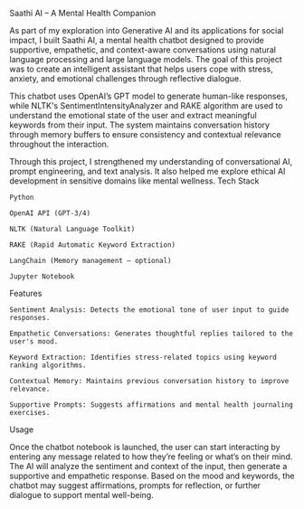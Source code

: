 Saathi AI – A Mental Health Companion

As part of my exploration into Generative AI and its applications for social impact, I built Saathi AI, a mental health chatbot designed to provide supportive, empathetic, and context-aware conversations using natural language processing and large language models. The goal of this project was to create an intelligent assistant that helps users cope with stress, anxiety, and emotional challenges through reflective dialogue.

This chatbot uses OpenAI’s GPT model to generate human-like responses, while NLTK's SentimentIntensityAnalyzer and RAKE algorithm are used to understand the emotional state of the user and extract meaningful keywords from their input. The system maintains conversation history through memory buffers to ensure consistency and contextual relevance throughout the interaction.

Through this project, I strengthened my understanding of conversational AI, prompt engineering, and text analysis. It also helped me explore ethical AI development in sensitive domains like mental wellness.
Tech Stack

    Python

    OpenAI API (GPT-3/4)

    NLTK (Natural Language Toolkit)

    RAKE (Rapid Automatic Keyword Extraction)

    LangChain (Memory management – optional)

    Jupyter Notebook

Features

    Sentiment Analysis: Detects the emotional tone of user input to guide responses.

    Empathetic Conversations: Generates thoughtful replies tailored to the user's mood.

    Keyword Extraction: Identifies stress-related topics using keyword ranking algorithms.

    Contextual Memory: Maintains previous conversation history to improve relevance.

    Supportive Prompts: Suggests affirmations and mental health journaling exercises.

Usage

Once the chatbot notebook is launched, the user can start interacting by entering any message related to how they’re feeling or what’s on their mind. The AI will analyze the sentiment and context of the input, then generate a supportive and empathetic response. Based on the mood and keywords, the chatbot may suggest affirmations, prompts for reflection, or further dialogue to support mental well-being.
